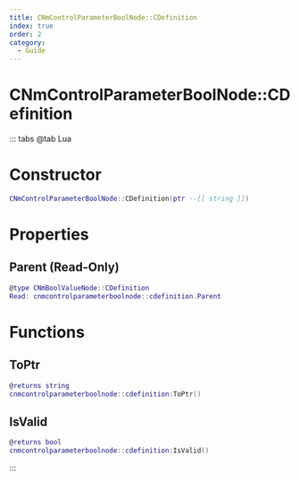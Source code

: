 ```yaml
---
title: CNmControlParameterBoolNode::CDefinition
index: true
order: 2
category:
  - Guide
---
```


# CNmControlParameterBoolNode::CDefinition

::: tabs
@tab Lua
# Constructor
```lua
CNmControlParameterBoolNode::CDefinition(ptr --[[ string ]])
```
# Properties
## Parent (Read-Only)
```lua
@type CNmBoolValueNode::CDefinition
Read: cnmcontrolparameterboolnode::cdefinition.Parent
```
# Functions
## ToPtr
```lua
@returns string
cnmcontrolparameterboolnode::cdefinition:ToPtr()
```
## IsValid
```lua
@returns bool
cnmcontrolparameterboolnode::cdefinition:IsValid()
```

:::